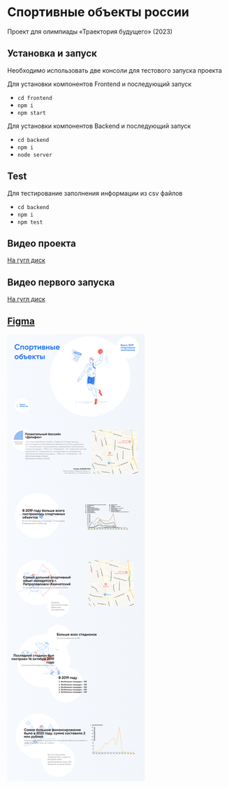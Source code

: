 # Спортивные объекты россии

Проект для олимпиады «Траектория будущего» (2023)

## Установка и запуск

Необходимо использовать две консоли для тестового запуска проекта

Для установки компонентов Frontend и последующий запуск
* `cd frontend`
* `npm i`
* `npm start`

Для установки компонентов Backend и последующий запуск
* `cd backend`
* `npm i`
* `node server`

## Test

Для тестирование заполнения информации из csv файлов
* `cd backend`
* `npm i`
* `npm test`

## Видео проекта

[На гугл диск](https://drive.google.com/file/d/1j_sY9xmfGGBGIOxs7ml-zC15QkJLw6m_/view?usp=share_link)

## Видео первого запуска

[На гугл диск](https://drive.google.com/file/d/1H0kaf00nrfG9ZjgOkTisjQsLkY24qGTL/view?usp=share_link)

## [Figma](https://www.figma.com/file/VrhlvZ7qEjK7n0wfB0Incf/Untitled?node-id=1%3A2&t=1XyIDhguVdr4XiFU-1)

![Работающий вариант](https://github.com/DaniilMpala/sportFacilily/blob/master/Screen.png)
